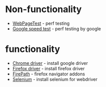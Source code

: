 # Non-functionality

 * [WebPageTest](https://www.webpagetest.org/) - perf testing 
 * [Google speed test](https://developers.google.com/speed/pagespeed) - perf testing by google 

# functionality

 * [Chrome driver](https://chromedriver.storage.googleapis.com/index.html?path=78.0.3904.105/) - install google driver
 * [Firefox driver](https://github.com/mozilla/geckodriver/releases) - install firefox driver
 * [FirePath](https://addons.mozilla.org/fr/firefox/search/?tag=xpath) - firefox navigator addons
 * [Selenium](https://selenium.dev/downloads/) - install selenium for webdriver